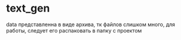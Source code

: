 # text_gen
data представленна в виде архива, тк файлов слишком много, для работы, следует его распаковать в папку с проектом
